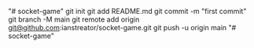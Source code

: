 "# socket-game"  git init git add README.md git commit -m "first commit" git branch -M main git remote add origin git@github.com:ianstreator/socket-game.git git push -u origin main
"# socket-game" 
